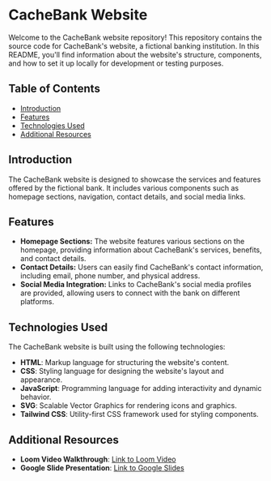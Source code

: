 # CacheBank Website

Welcome to the CacheBank website repository! This repository contains the source code for CacheBank's website, a fictional banking institution. In this README, you'll find information about the website's structure, components, and how to set it up locally for development or testing purposes.

## Table of Contents

- [Introduction](#introduction)
- [Features](#features)
- [Technologies Used](#technologies-used)
- [Additional Resources](#Additional-resources)

## Introduction

The CacheBank website is designed to showcase the services and features offered by the fictional bank. It includes various components such as homepage sections, navigation, contact details, and social media links.

## Features

- **Homepage Sections:** The website features various sections on the homepage, providing information about CacheBank's services, benefits, and contact details.
- **Contact Details:** Users can easily find CacheBank's contact information, including email, phone number, and physical address.
- **Social Media Integration:** Links to CacheBank's social media profiles are provided, allowing users to connect with the bank on different platforms.

## Technologies Used

The CacheBank website is built using the following technologies:

- **HTML**: Markup language for structuring the website's content.
- **CSS**: Styling language for designing the website's layout and appearance.
- **JavaScript**: Programming language for adding interactivity and dynamic behavior.
- **SVG**: Scalable Vector Graphics for rendering icons and graphics.
- **Tailwind CSS**: Utility-first CSS framework used for styling components.

## Additional Resources

- **Loom Video Walkthrough**: [Link to Loom Video](https://www.loom.com/share/14eb3ff6b66147578009852326f5f960?sid=4bc2dd07-2b41-4b06-a807-575b82183cc4)
- **Google Slide Presentation**: [Link to Google Slides](https://docs.google.com/presentation/d/1Yb_jl32bK1v_dlbbjKMLvaNeBBYxy6jxmOBFxqXtBZk/edit?usp=sharing)
